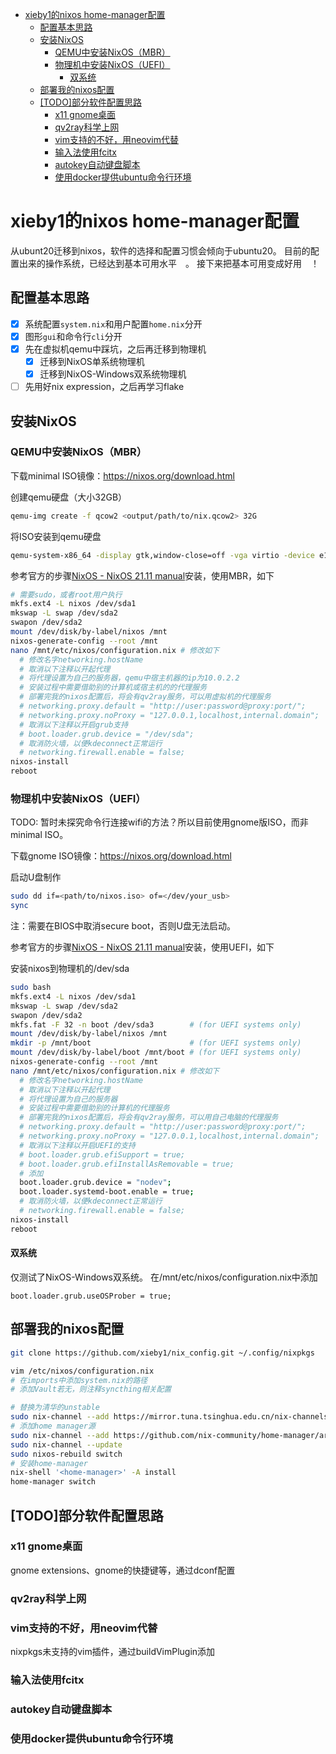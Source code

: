 <!-- vim-markdown-toc GFM -->

* [xieby1的nixos home-manager配置](#xieby1的nixos-home-manager配置)
    * [配置基本思路](#配置基本思路)
    * [安装NixOS](#安装nixos)
        * [QEMU中安装NixOS（MBR）](#qemu中安装nixosmbr)
        * [物理机中安装NixOS（UEFI）](#物理机中安装nixosuefi)
            * [双系统](#双系统)
    * [部署我的nixos配置](#部署我的nixos配置)
    * [[TODO]部分软件配置思路](#todo部分软件配置思路)
        * [x11 gnome桌面](#x11-gnome桌面)
        * [qv2ray科学上网](#qv2ray科学上网)
        * [vim支持的不好，用neovim代替](#vim支持的不好用neovim代替)
        * [输入法使用fcitx](#输入法使用fcitx)
        * [autokey自动键盘脚本](#autokey自动键盘脚本)
        * [使用docker提供ubuntu命令行环境](#使用docker提供ubuntu命令行环境)

<!-- vim-markdown-toc -->

# xieby1的nixos home-manager配置

从ubunt20迁移到nixos，软件的选择和配置习惯会倾向于ubuntu20。
目前的配置出来的操作系统，已经达到基本可用水平<img src="https://www.emojiall.com/img/platform/wechat/wx035.png" style="height: 1em;" />。
接下来把基本可用变成好用<img src="https://www.emojiall.com/img/platform/wechat/wx035.png" style="height: 1em;" />！

## 配置基本思路

- [x] 系统配置`system.nix`和用户配置`home.nix`分开
- [x] 图形`gui`和命令行`cli`分开
- [x] 先在虚拟机qemu中踩坑，之后再迁移到物理机
  - [x] 迁移到NixOS单系统物理机
  - [x] 迁移到NixOS-Windows双系统物理机
- [ ] 先用好nix expression，之后再学习flake

## 安装NixOS

### QEMU中安装NixOS（MBR）

下载minimal ISO镜像：https://nixos.org/download.html

创建qemu硬盘（大小32GB）

```bash
qemu-img create -f qcow2 <output/path/to/nix.qcow2> 32G
```

将ISO安装到qemu硬盘

```bash
qemu-system-x86_64 -display gtk,window-close=off -vga virtio -device e1000,netdev=net0 -netdev user,id=net0,hostfwd=tcp::5556-:22,smb=/home/xieby1/ -m 4G -smp 3 -enable-kvm -hda </path/to/nix.qcow2> -cdrom </path/to/nixos-minial.iso> -boot d &
```

参考官方的步骤[NixOS - NixOS 21.11 manual](https://nixos.org/manual/nixos/stable/#sec-installation)安装，使用MBR，如下

```bash
# 需要sudo，或者root用户执行
mkfs.ext4 -L nixos /dev/sda1
mkswap -L swap /dev/sda2
swapon /dev/sda2
mount /dev/disk/by-label/nixos /mnt
nixos-generate-config --root /mnt
nano /mnt/etc/nixos/configuration.nix # 修改如下
  # 修改名字networking.hostName
  # 取消以下注释以开起代理
  # 将代理设置为自己的服务器，qemu中宿主机器的ip为10.0.2.2
  # 安装过程中需要借助别的计算机或宿主机的的代理服务
  # 部署完我的nixos配置后，将会有qv2ray服务，可以用虚拟机的代理服务
  # networking.proxy.default = "http://user:password@proxy:port/";
  # networking.proxy.noProxy = "127.0.0.1,localhost,internal.domain";
  # 取消以下注释以开启grub支持
  # boot.loader.grub.device = "/dev/sda";
  # 取消防火墙，以便kdeconnect正常运行
  # networking.firewall.enable = false;
nixos-install
reboot
```

### 物理机中安装NixOS（UEFI）

TODO: 暂时未探究命令行连接wifi的方法？所以目前使用gnome版ISO，而非minimal ISO。

下载gnome ISO镜像：https://nixos.org/download.html

启动U盘制作

```bash
sudo dd if=<path/to/nixos.iso> of=</dev/your_usb>
sync
```

注：需要在BIOS中取消secure boot，否则U盘无法启动。

参考官方的步骤[NixOS - NixOS 21.11 manual](https://nixos.org/manual/nixos/stable/#sec-installation)安装，使用UEFI，如下

安装nixos到物理机的/dev/sda

```bash
sudo bash
mkfs.ext4 -L nixos /dev/sda1
mkswap -L swap /dev/sda2
swapon /dev/sda2
mkfs.fat -F 32 -n boot /dev/sda3        # (for UEFI systems only)
mount /dev/disk/by-label/nixos /mnt
mkdir -p /mnt/boot                      # (for UEFI systems only)
mount /dev/disk/by-label/boot /mnt/boot # (for UEFI systems only)
nixos-generate-config --root /mnt
nano /mnt/etc/nixos/configuration.nix # 修改如下
  # 修改名字networking.hostName
  # 取消以下注释以开起代理
  # 将代理设置为自己的服务器
  # 安装过程中需要借助别的计算机的代理服务
  # 部署完我的nixos配置后，将会有qv2ray服务，可以用自己电脑的代理服务
  # networking.proxy.default = "http://user:password@proxy:port/";
  # networking.proxy.noProxy = "127.0.0.1,localhost,internal.domain";
  # 取消以下注释以开启UEFI的支持
  # boot.loader.grub.efiSupport = true;
  # boot.loader.grub.efiInstallAsRemovable = true;
  # 添加
  boot.loader.grub.device = "nodev";
  boot.loader.systemd-boot.enable = true;
  # 取消防火墙，以便kdeconnect正常运行
  # networking.firewall.enable = false;
nixos-install
reboot
```

#### 双系统

仅测试了NixOS-Windows双系统。
在/mnt/etc/nixos/configuration.nix中添加

```
boot.loader.grub.useOSProber = true;
```

## 部署我的nixos配置

```bash
git clone https://github.com/xieby1/nix_config.git ~/.config/nixpkgs

vim /etc/nixos/configuration.nix
# 在imports中添加system.nix的路径
# 添加Vault若无，则注释syncthing相关配置

# 替换为清华的unstable
sudo nix-channel --add https://mirror.tuna.tsinghua.edu.cn/nix-channels/nixos-unstable  nixos
# 添加home manager源
sudo nix-channel --add https://github.com/nix-community/home-manager/archive/master.tar.gz home-manager
sudo nix-channel --update
sudo nixos-rebuild switch
# 安装home-manager
nix-shell '<home-manager>' -A install
home-manager switch
```

## [TODO]部分软件配置思路

### x11 gnome桌面

gnome extensions、gnome的快捷键等，通过dconf配置

### qv2ray科学上网

### vim支持的不好，用neovim代替

nixpkgs未支持的vim插件，通过buildVimPlugin添加

### 输入法使用fcitx

### autokey自动键盘脚本

### 使用docker提供ubuntu命令行环境

